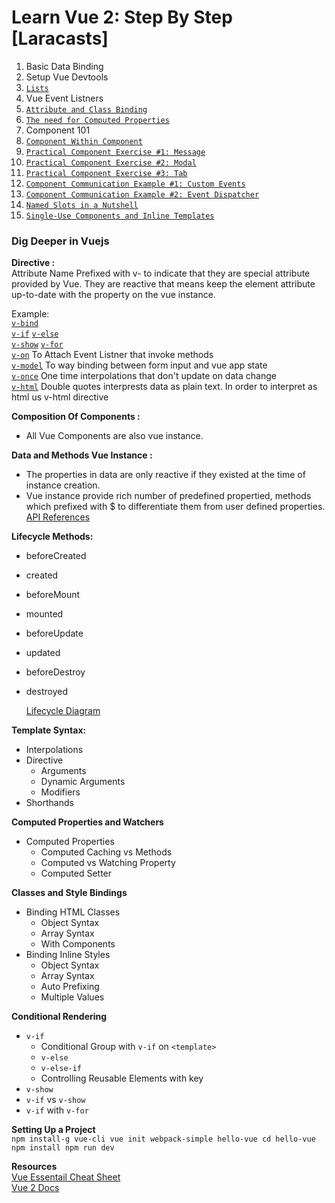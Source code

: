 # Learn Vue 2: Step By Step [Laracasts]

1. Basic Data Binding  
2. Setup Vue Devtools
3. <a target="_blank" href="https://github.com/prakhargvp/laracast_learn_vue-2/blob/master/playground/list.html" >`Lists`</a>
4. Vue Event Listners
5. <a target="_blank" href="https://github.com/prakhargvp/laracast_learn_vue-2/blob/master/playground/attribute_class-binding.html" >`Attribute and Class Binding`</a>
6.  <a target="_blank" href="https://github.com/prakhargvp/laracast_learn_vue-2/blob/master/playground/computed_properties.html" >`The need for Computed Properties`</a>
7. Component 101
8.  <a target="_blank" href="https://github.com/prakhargvp/laracast_learn_vue-2/blob/master/playground/component_within_component.html" >`Component Within Component`</a>
9.  <a target="_blank" href="https://github.com/prakhargvp/laracast_learn_vue-2/blob/master/playground/message_component.html" >`Practical Component Exercise #1: Message`</a>
10.  <a target="_blank" href="https://github.com/prakhargvp/laracast_learn_vue-2/blob/master/playground/modal_component.html" >`Practical Component Exercise #2: Modal`</a>
11.  <a target="_blank" href="https://github.com/prakhargvp/laracast_learn_vue-2/blob/master/playground/tabs.html" >`Practical Component Exercise #3: Tab`</a>
12.  <a target="_blank" href="https://github.com/prakhargvp/laracast_learn_vue-2/blob/master/playground/child_parent_communication-custom_event.html" >`Component Communication Example #1: Custom Events`</a>
13.  <a target="_blank" href="https://github.com/prakhargvp/laracast_learn_vue-2/blob/master/playground/child_parent_communication-event_dispatcher.html" >`Component Communication Example #2: Event Dispatcher`</a>
14. <a target="_blank" href="https://github.com/prakhargvp/laracast_learn_vue-2/blob/master/playground/named_slot.html">`Named Slots in a Nutshell`</a>
15. <a target="_blank" href="https://github.com/prakhargvp/laracast_learn_vue-2/blob/master/playground/single_use_component-inline_template.html">`Single-Use Components and Inline Templates`</a>


### Dig Deeper in Vuejs
**Directive :**  
	Attribute Name Prefixed with v- to indicate that they are special attribute provided by Vue. They are reactive that means keep the element attribute up-to-date with the property on the vue instance.

Example:  
[`v-bind`]()  
[`v-if`]()
[`v-else`]()  
[`v-show`]()
[`v-for`]()  
[`v-on`]() To Attach Event Listner that invoke methods  
[`v-model`]() To way binding between form input and vue app state  
[`v-once`]() One time interpolations that don't update on data change  
[`v-html`](https://vuejs.org/v2/api/#v-html) Double quotes interprests data as plain text. In order to interpret as html us v-html directive     


**Composition Of Components :**
- All Vue Components are also vue instance.

**Data and Methods Vue Instance :**
- The properties in data are only reactive if they existed at the time of instance creation.
- Vue instance provide rich number of predefined propertied, methods which prefixed with $ to differentiate them from user defined properties.  
	[API References](https://vuejs.org/v2/api/#Instance-Properties)

**Lifecycle Methods:**  
- beforeCreated
- created
- beforeMount
- mounted
- beforeUpdate
- updated
- beforeDestroy
- destroyed

	[Lifecycle Diagram](https://vuejs.org/v2/guide/instance.html#Lifecycle-Diagram)

**Template Syntax:**  
- Interpolations
- Directive
	- Arguments
	- Dynamic Arguments
	- Modifiers
- Shorthands

**Computed Properties and Watchers**
- Computed Properties
	- Computed Caching vs Methods
	- Computed vs Watching Property
	- Computed Setter

**Classes and Style Bindings**  
- Binding HTML Classes
	- Object Syntax
	- Array Syntax
	- With Components
- Binding Inline Styles
	- Object Syntax
	- Array Syntax
	- Auto Prefixing
	- Multiple Values

**Conditional Rendering**  
- `v-if`
	- Conditional Group with `v-if` on `<template>`
	- `v-else`
	- `v-else-if`
	- Controlling Reusable Elements with key
- `v-show`
- `v-if` vs `v-show`
- `v-if` with `v-for` 
  
**Setting Up a Project**  
`
npm install-g vue-cli
vue init webpack-simple hello-vue
cd hello-vue
npm install
npm run dev
`

**Resources**  
[Vue Essentail Cheat Sheet](https://www.vuemastery.com/pdf/Vue-Essentials-Cheat-Sheet.pdf)  
[Vue 2 Docs](https://vuejs.org/v2/guide/)
